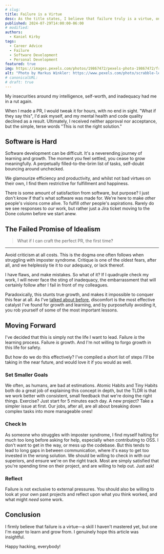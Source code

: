 ```yaml
---
# slug:
title: Failure is a Virtue
desc: As the title states, I believe that failure truly is a virtue, one that I have not mastered yet, but one that I am excited about!
published: 2024-07-29T14:00:00-06:00
# modified:
authors:
  - Kaniel Kirby
tags:
  - Career Advice
  - Failure
  - Software Development
  - Personal Development
featured: true
img: https://images.pexels.com/photos/19867472/pexels-photo-19867472/free-photo-of-scrabble-letters-spelling-out-the-word-fail.jpeg?auto=compress&cs=tinysrgb&w=1260&h=750&dpr=2
alt: "Photo by Markus Winkler: https://www.pexels.com/photo/scrabble-letters-spelling-out-the-word-fail-19867472/"
# canonicalURL:
# draft: true
---
```


My insecurities around my intelligence, self-worth, and inadequacy had me in a rut again.

When I made a PR, I would tweak it for hours, with no end in sight. "What if they say this", I'd ask myself, and my mental health and code quality declined as a result. Ultimately, I received neither approval nor acceptance, but the simple, terse words "This is not the right solution."

## Software is Hard

Software development can be difficult. It's a neverending journey of learning and growth. The moment you feel settled, you cease to grow meaningfully. A perpetually filled-to-the-brim list of tasks, self-doubt bouncing around unchecked.

We glamourize efficiency and productivity, and whilst not bad virtues on their own, I find them restrictive for fulfillment and happiness.

There is some amount of satisfaction from software, but purpose? I just don't know if that's what software was made for. We're here to make _other_ people's visions come alive. To fulfill _other_ people's aspirations. Rarely do we see responses to _our_ work, but rather just a Jira ticket moving to the Done column before we start anew.

## The Failed Promise of Idealism

> What if I can craft the perfect PR, the first time?

---

Avoid criticism at all costs. This is the dogma one often follows when struggling with imposter syndrome. Critique is one of the oldest fears, after all, and we helplessly tie it to our adequacy, or lack thereof.

I have flaws, and make mistakes. So what of it? If I quadruple check my work, I will never face the sting of inadequacy, the embarrassment that will certainly follow after I fail in front of my colleagues.

Paradoxically, this stunts true growth, and makes it impossible to conquer this fear at all. As I've [talked about before](/posts/a-case-for-discomfort.md), discomfort is the most effective catalyst I've found for growth and learning, and by purposefully avoiding it, you rob yourself of some of the most important lessons.

## Moving Forward

I've decided that this is simply not the life I want to lead. Failure *is* the learning process. Failure *is* growth. And I'm not willing to forgo growth in this life for safety.

But how do we do this effectively? I've compiled a short list of steps *I'll* be taking in the near future, and would love it if you would as well.

### Set Smaller Goals

We often, as humans, are bad at estimations. Atomic Habits and Tiny Habits both do a great job of explaining this concept in depth, but the TLDR is that we work better with consistent, small feedback that we're doing the right things. Exercise? Just start for 5 minutes each day. A new project? Take a simpler issue at first. Our jobs, after all, are all about breaking down complex tasks into more manageable ones!

### Check In

As someone who struggles with imposter syndrome, I find myself halting for much too long before asking for help, especially when contributing to OSS. I don't want to get in the way, or mess up the codebase. But this tends to lead to long gaps in between communication, where it's easy to get too invested in the wrong solution. We should be willing to check in with our superiors, and ensure we're on the right track. Most are simply satisfied that you're spending time on their project, and are willing to help out. Just ask!

### Reflect

Failure is not exclusive to external pressures. You should also be willing to look at your own past projects and reflect upon what you think worked, and what might *need* some work.

## Conclusion

I firmly believe that failure is a virtue—a skill I haven't mastered yet, but one I'm eager to learn and grow from. I genuinely hope this article was insightful.

Happy hacking, everybody!

